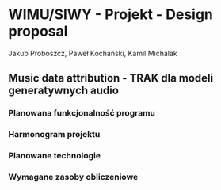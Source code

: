 # WIMU/SIWY - Projekt - Design proposal
Jakub Proboszcz, Paweł Kochański, Kamil Michalak
## Music data attribution - TRAK dla modeli generatywnych audio

### Planowana funkcjonalność programu



### Harmonogram projektu



### Planowane technologie



### Wymagane zasoby obliczeniowe

